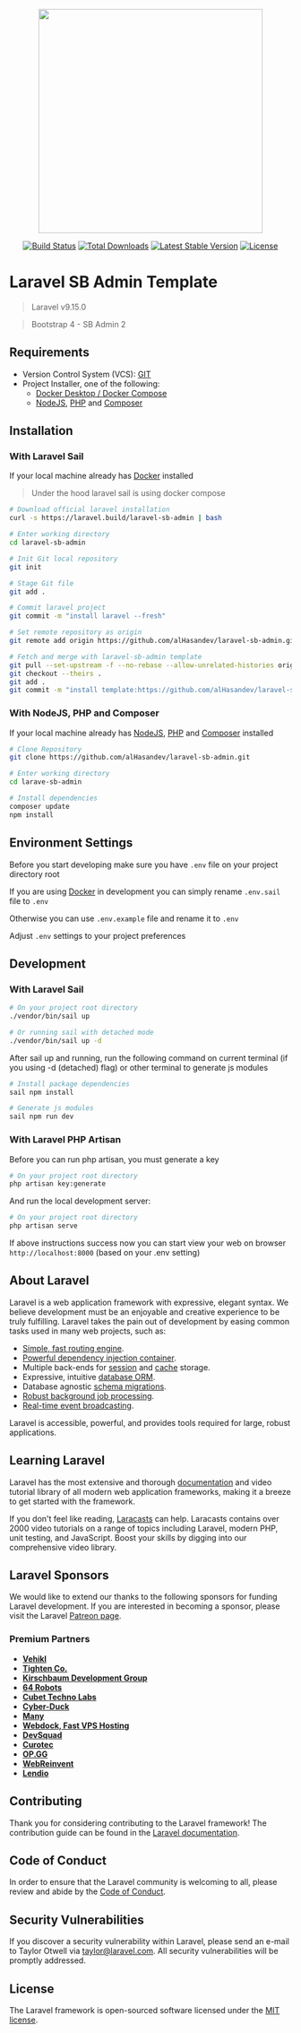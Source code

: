 <p align="center"><a href="https://laravel.com" target="_blank"><img src="https://raw.githubusercontent.com/laravel/art/master/logo-lockup/5%20SVG/2%20CMYK/1%20Full%20Color/laravel-logolockup-cmyk-red.svg" width="400"></a></p>

<p align="center">
<a href="https://travis-ci.org/laravel/framework"><img src="https://travis-ci.org/laravel/framework.svg" alt="Build Status"></a>
<a href="https://packagist.org/packages/laravel/framework"><img src="https://img.shields.io/packagist/dt/laravel/framework" alt="Total Downloads"></a>
<a href="https://packagist.org/packages/laravel/framework"><img src="https://img.shields.io/packagist/v/laravel/framework" alt="Latest Stable Version"></a>
<a href="https://packagist.org/packages/laravel/framework"><img src="https://img.shields.io/packagist/l/laravel/framework" alt="License"></a>
</p>

# Laravel SB Admin Template

> Laravel v9.15.0

> Bootstrap 4 - SB Admin 2

## Requirements

-   Version Control System (VCS): [GIT](https://git-scm.com/)
-   Project Installer, one of the following:
    -   [Docker Desktop / Docker Compose](http://docker.com/)
    -   [NodeJS](https://nodejs.org/), [PHP](https://www.php.net/downloads.php#v8.1.6) and [Composer](https://getcomposer.org/)

## Installation

### With Laravel Sail

If your local machine already has [Docker](http://docker.com/) installed

> Under the hood laravel sail is using docker compose

```bash
# Download official laravel installation
curl -s https://laravel.build/laravel-sb-admin | bash

# Enter working directory
cd laravel-sb-admin

# Init Git local repository
git init

# Stage Git file
git add .

# Commit laravel project
git commit -m "install laravel --fresh"

# Set remote repository as origin
git remote add origin https://github.com/alHasandev/laravel-sb-admin.git

# Fetch and merge with laravel-sb-admin template
git pull --set-upstream -f --no-rebase --allow-unrelated-histories origin main
git checkout --theirs .
git add .
git commit -m "install template:https://github.com/alHasandev/laravel-sb-admin.git"
```

### With NodeJS, PHP and Composer

If your local machine already has [NodeJS](https://nodejs.org/), [PHP](https://www.php.net/downloads.php#v8.1.6) and [Composer](https://getcomposer.org/) installed

```bash
# Clone Repository
git clone https://github.com/alHasandev/laravel-sb-admin.git

# Enter working directory
cd larave-sb-admin

# Install dependencies
composer update
npm install
```

## Environment Settings

Before you start developing make sure you have `.env` file on your project directory root

If you are using [Docker](http://docker.com/) in development you can simply rename `.env.sail` file to `.env`

Otherwise you can use `.env.example` file and rename it to `.env`

Adjust `.env` settings to your project preferences

## Development

### With Laravel Sail

```bash
# On your project root directory
./vendor/bin/sail up
```

```bash
# Or running sail with detached mode
./vendor/bin/sail up -d
```

After sail up and running, run the following command on current terminal (if you using -d (detached) flag) or other terminal to generate js modules

```bash
# Install package dependencies
sail npm install
```

```bash
# Generate js modules
sail npm run dev
```

### With Laravel PHP Artisan

Before you can run php artisan, you must generate a key

```bash
# On your project root directory
php artisan key:generate
```

And run the local development server:

```bash
# On your project root directory
php artisan serve
```

If above instructions success now you can start view your web on browser `http://localhost:8000` (based on your .env setting)

## About Laravel

Laravel is a web application framework with expressive, elegant syntax. We believe development must be an enjoyable and creative experience to be truly fulfilling. Laravel takes the pain out of development by easing common tasks used in many web projects, such as:

-   [Simple, fast routing engine](https://laravel.com/docs/routing).
-   [Powerful dependency injection container](https://laravel.com/docs/container).
-   Multiple back-ends for [session](https://laravel.com/docs/session) and [cache](https://laravel.com/docs/cache) storage.
-   Expressive, intuitive [database ORM](https://laravel.com/docs/eloquent).
-   Database agnostic [schema migrations](https://laravel.com/docs/migrations).
-   [Robust background job processing](https://laravel.com/docs/queues).
-   [Real-time event broadcasting](https://laravel.com/docs/broadcasting).

Laravel is accessible, powerful, and provides tools required for large, robust applications.

## Learning Laravel

Laravel has the most extensive and thorough [documentation](https://laravel.com/docs) and video tutorial library of all modern web application frameworks, making it a breeze to get started with the framework.

If you don't feel like reading, [Laracasts](https://laracasts.com) can help. Laracasts contains over 2000 video tutorials on a range of topics including Laravel, modern PHP, unit testing, and JavaScript. Boost your skills by digging into our comprehensive video library.

## Laravel Sponsors

We would like to extend our thanks to the following sponsors for funding Laravel development. If you are interested in becoming a sponsor, please visit the Laravel [Patreon page](https://patreon.com/taylorotwell).

### Premium Partners

-   **[Vehikl](https://vehikl.com/)**
-   **[Tighten Co.](https://tighten.co)**
-   **[Kirschbaum Development Group](https://kirschbaumdevelopment.com)**
-   **[64 Robots](https://64robots.com)**
-   **[Cubet Techno Labs](https://cubettech.com)**
-   **[Cyber-Duck](https://cyber-duck.co.uk)**
-   **[Many](https://www.many.co.uk)**
-   **[Webdock, Fast VPS Hosting](https://www.webdock.io/en)**
-   **[DevSquad](https://devsquad.com)**
-   **[Curotec](https://www.curotec.com/services/technologies/laravel/)**
-   **[OP.GG](https://op.gg)**
-   **[WebReinvent](https://webreinvent.com/?utm_source=laravel&utm_medium=github&utm_campaign=patreon-sponsors)**
-   **[Lendio](https://lendio.com)**

## Contributing

Thank you for considering contributing to the Laravel framework! The contribution guide can be found in the [Laravel documentation](https://laravel.com/docs/contributions).

## Code of Conduct

In order to ensure that the Laravel community is welcoming to all, please review and abide by the [Code of Conduct](https://laravel.com/docs/contributions#code-of-conduct).

## Security Vulnerabilities

If you discover a security vulnerability within Laravel, please send an e-mail to Taylor Otwell via [taylor@laravel.com](mailto:taylor@laravel.com). All security vulnerabilities will be promptly addressed.

## License

The Laravel framework is open-sourced software licensed under the [MIT license](https://opensource.org/licenses/MIT).

